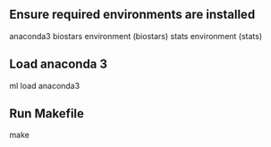 ## Ensure required environments are installed
anaconda3
biostars environment (biostars)
stats environment (stats)
## Load anaconda 3
ml load anaconda3
## Run Makefile
make
